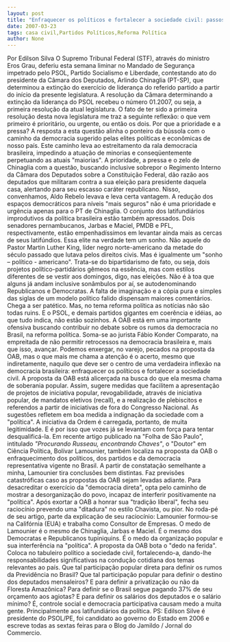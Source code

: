 ```yaml
---
layout: post
title: "Enfraquecer os políticos e fortalecer a sociedade civil: passos para uma verdadeira reforma política"
date: 2007-03-23
tags: casa civil,Partidos Políticos,Reforma Política
author: None
---
```

Por Edilson Silva
O Supremo Tribunal Federal (STF), através do ministro Eros Grau, deferiu esta semana liminar no Mandado de Segurança impetrado pelo PSOL, Partido Socialismo e Liberdade, contestando ato do presidente da Câmara dos Deputados, Arlindo Chinaglia (PT-SP), que determinou a extinção do exercício de liderança do referido partido a partir do início da presente legislatura. 
A resolução da Câmara determinando a extinção da liderança do PSOL recebeu o número 01.2007, ou seja, a primeira resolução da atual legislatura. O fato de ter sido a primeira resolução desta nova legislatura me traz a seguinte reflexão: o que vem primeiro é prioritário, ou urgente, ou então os dois.
Por que a prioridade e a pressa? A resposta a esta questão alinha o ponteiro da bússola com o caminho da democracia sugerido pelas elites políticas e econômicas de nosso país. Este caminho leva ao estreitamento da rala democracia brasileira, impedindo a atuação de minorias e conseqüentemente perpetuando as atuais \"maiorias\".
A prioridade, a pressa e o zelo de Chinaglia com a questão, buscando inclusive sobrepor o Regimento Interno da Câmara dos Deputados sobre a Constituição Federal, dão razão aos deputados que militaram contra a sua eleição para presidente daquela casa, alertando para seu escasso caráter republicano. Nisso, convenhamos, Aldo Rebelo levava e leva certa vantagem. A redução dos espaços democráticos para níveis \"mais seguros\" não é uma prioridade e urgência apenas para o PT de Chinaglia. O conjunto dos latifundiários improdutivos da política brasileira estão também apressados.
Dois senadores pernambucanos, Jarbas e Maciel, PMDB e PFL, respectivamente, estão empenhadíssimos em levantar ainda mais as cercas de seus latifúndios. Essa elite na verdade tem um sonho. Não aquele do Pastor Martin Luther King, líder negro norte-americano da metade do século passado que lutava pelos direitos civis. Mas é igualmente um \"sonho – político - americano\". Trata-se do bipartidarismo de fato, ou seja, dois projetos político-partidários gêmeos na essência, mas com estilos diferentes de se vestir aos domingos, digo, nas eleições. 
Não é à toa que alguns já andam inclusive sonâmbulos por aí, se autodenominando Republicanos e Democratas. A falta de imaginação e a cópia pura e simples das siglas de um modelo político falido dispensam maiores comentários. Chega a ser patético.
Mas, no tema reforma política as notícias não são todas ruins. E o PSOL, e demais partidos gigantes em coerência e idéias, ao que tudo indica, não estão sozinhos. A OAB está em uma importante ofensiva buscando contribuir no debate sobre os rumos da democracia no Brasil, na reforma política. Soma-se ao jurista Fábio Konder Comparato, na empreitada de não permitir retrocessos na democracia brasileira e, mais que isso, avançar.
Podemos enxergar, no varejo, pecados na proposta da OAB, mas o que mais me chama a atenção é o acerto, mesmo que indiretamente, naquilo que deve ser o centro de uma verdadeira inflexão na democracia brasileira: enfraquecer os políticos e fortalecer a sociedade civil.
A proposta da OAB está alicerçada na busca do que ela mesma chama de soberania popular. Assim, sugere medidas que facilitem a apresentação de projetos de iniciativa popular, revogabilidade, através de iniciativa popular, de mandatos eletivos (recall), e a realização de plebiscitos e referendos a partir de iniciativas de fora do Congresso Nacional.
As sugestões refletem em boa medida a indignação da sociedade com a \"política\". A iniciativa da Ordem é carregada, portanto, de muita legitimidade. E é por isso que vozes já se levantam com força para tentar desqualificá-la.
Em recente artigo publicado na \"Folha de São Paulo\", intitulado *\"Procurando Russeau, encontrando Chaves\"*, o \"Doutor\" em Ciência Política, Bolívar Lamounier, também localiza na proposta da OAB o enfraquecimento dos políticos, dos partidos e da democracia representativa vigente no Brasil.
A partir de constatação semelhante a minha, Lamounier tira conclusões bem distintas. Faz previsões catastróficas caso as propostas da OAB sejam levadas adiante. Para desacreditar o exercício da \"democracia direta\", opta pelo caminho de mostrar a desorganização do povo, incapaz de interferir positivamente na \"política\".
Após exortar a OAB a honrar sua \"tradição liberal\", fecha seu raciocínio prevendo uma \"ditadura\" no estilo Chavista, ou pior. No roda-pé de seu artigo, parte da explicação de seu raciocínio: Lamounier formou-se na Califórnia (EUA) e trabalha como Consultor de Empresas.
O medo de Lamounier é o mesmo de Chinaglia, Jarbas e Maciel. É o mesmo dos Democratas e Republicanos tupiniquins. É o medo da organização popular e sua interferência na \"política\".
A proposta da OAB bota o \"dedo na ferida\". Coloca no tabuleiro político a sociedade civil, fortalecendo-a, dando-lhe responsabilidades significativas na condução cotidiana dos temas relevantes ao país.
Que tal participação popular direta para definir os rumos da Previdência no Brasil? Que tal participação popular para definir o destino dos deputados mensaleiros? E para definir a privatização ou não da Floresta Amazônica? Para definir se o Brasil segue pagando 37% de seu orçamento aos agiotas? E para definir os salários dos deputados e o salário mínimo? É, controle social e democracia participativa causam medo a muita gente. 
Principalmente aos latifundiários da política.
PS: Edilson Silve é presidente do PSOL/PE, foi candidato ao governo do Estado em 2006 e escreve todas as sextas feiras para o Blog do Jamildo / Jornal do Commercio. 